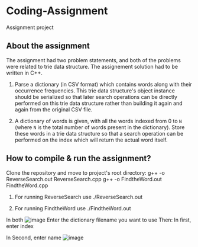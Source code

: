 # Coding-Assignment
Assignment project

## About the assignment
The assignment had two problem statements, and both of the problems were related to trie data structure. The assignement solution had to be written in C++.

1. Parse a dictionary (in CSV format) which contains words along with their occurrence frequencies. This trie data structure's object instance should be serialized so that later search operations can be directly performed on this trie data structure rather than building it again and again from the original CSV file.

2. A dictionary of words is given, with all the words indexed from 0 to `N` (where `N` is the total number of words present in the dictionary). Store these words in a trie data structure so that a search operation can be performed on the index which will return the actual word itself.

## How to compile & run the assignment?
Clone the repository and move to project's root directory:
g++ -o ReverseSearch.out ReverseSearch.cpp
g++ -o FindtheWord.out FindtheWord.cpp

1. For running ReverseSearch
 use ./ReverseSearch.out

2. For running FindtheWord
 use ./FindtheWord.out


In both ![image](https://user-images.githubusercontent.com/73363580/110934358-ead0aa80-8353-11eb-91c5-a05bed085885.png)
Enter the dictionary filename you want to use 
Then:
In first, enter index 

In Second, enter name
![image](https://user-images.githubusercontent.com/73363580/110934564-2b302880-8354-11eb-8c40-4f21406478ce.png)
